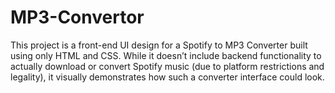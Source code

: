 # MP3-Convertor
This project is a front-end UI design for a Spotify to MP3 Converter built using only HTML and CSS. While it doesn’t include backend functionality to actually download or convert Spotify music (due to platform restrictions and legality), it visually demonstrates how such a converter interface could look.  
